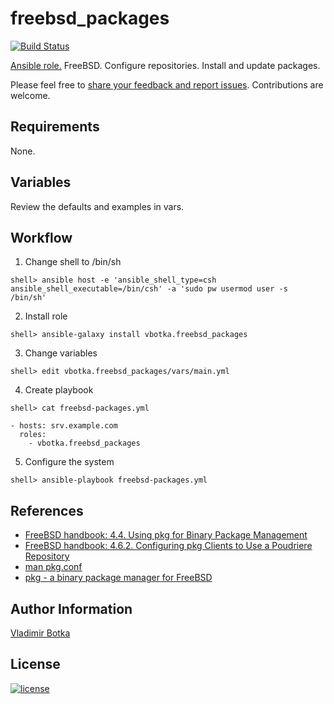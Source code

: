 # freebsd_packages

[![Build Status](https://travis-ci.org/vbotka/ansible-freebsd-packages.svg?branch=master)](https://travis-ci.org/vbotka/ansible-freebsd-packages)

[Ansible role.](https://galaxy.ansible.com/vbotka/freebsd_packages/) FreeBSD. Configure repositories. Install and update packages.

Please feel free to [share your feedback and report issues](https://github.com/vbotka/ansible-freebsd-packages/issues). Contributions are welcome.


## Requirements

None.


## Variables

Review the defaults and examples in vars.


## Workflow

1) Change shell to /bin/sh

```
shell> ansible host -e 'ansible_shell_type=csh ansible_shell_executable=/bin/csh' -a 'sudo pw usermod user -s /bin/sh'
```

2) Install role

```
shell> ansible-galaxy install vbotka.freebsd_packages
```

3) Change variables

```
shell> edit vbotka.freebsd_packages/vars/main.yml
```

4) Create playbook

```
shell> cat freebsd-packages.yml

- hosts: srv.example.com
  roles:
    - vbotka.freebsd_packages
```

5) Configure the system

```
shell> ansible-playbook freebsd-packages.yml
```


## References

- [FreeBSD handbook: 4.4. Using pkg for Binary Package Management](https://www.freebsd.org/doc/handbook/pkgng-intro.html)
- [FreeBSD handbook: 4.6.2. Configuring pkg Clients to Use a Poudriere Repository](https://www.freebsd.org/doc/handbook/ports-poudriere.html)
- [man pkg.conf](https://www.freebsd.org/cgi/man.cgi?query=pkg.conf&sektion=5)
- [pkg - a binary package manager for FreeBSD](https://github.com/freebsd/pkg#working-with-multiple-repositories)


## Author Information

[Vladimir Botka](https://botka.link)


## License

[![license](https://img.shields.io/badge/license-BSD-red.svg)](https://www.freebsd.org/doc/en/articles/bsdl-gpl/article.html)
